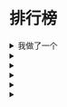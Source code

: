 # 排行榜

<details>

<summary>我做了一个</summary>

</details>

<details>

<summary></summary>

</details>

<details>

<summary></summary>

</details>

<details>

<summary></summary>

</details>

<details>

<summary></summary>

</details>

<details>

<summary></summary>

</details>